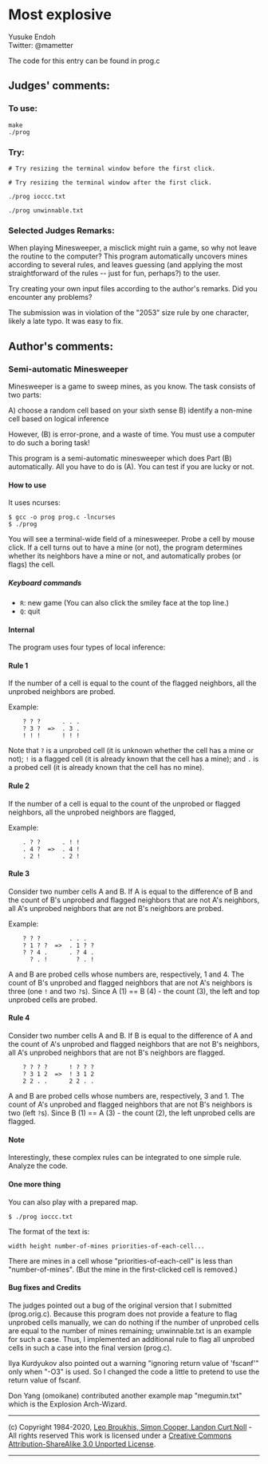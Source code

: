 # Most explosive

Yusuke Endoh  
Twitter: @mametter  


The code for this entry can be found in prog.c

## Judges' comments:
### To use:

    make
    ./prog

### Try:

    # Try resizing the terminal window before the first click.

    # Try resizing the terminal window after the first click.

    ./prog ioccc.txt

    ./prog unwinnable.txt

### Selected Judges Remarks:

When playing Minesweeper, a misclick might ruin a game, so why not leave the routine to the computer?
This program automatically uncovers mines according to several rules, and leaves guessing (and applying
the most straightforward of the rules -- just for fun, perhaps?) to the user.

Try creating your own input files according to the author's remarks. Did you encounter any problems?

The submission was in violation of the "2053" size rule by one character, likely a late typo. It was easy to fix.



## Author's comments:
### Semi-automatic Minesweeper

Minesweeper is a game to sweep mines, as you know.  The task consists of two parts:

A) choose a random cell based on your sixth sense
B) identify a non-mine cell based on logical inference

However, (B) is error-prone, and a waste of time.  You must use a computer to do such a boring task!

This program is a semi-automatic minesweeper which does Part (B) automatically.
All you have to do is (A).  You can test if you are lucky or not.

#### How to use

It uses ncurses:

    $ gcc -o prog prog.c -lncurses
    $ ./prog

You will see a terminal-wide field of a minesweeper.  Probe a cell by mouse click.
If a cell turns out to have a mine (or not), the program determines whether its neighbors have a mine or not, and automatically probes (or flags) the cell.

##### Keyboard commands

* `R`: new game (You can also click the smiley face at the top line.)
* `Q`: quit

#### Internal

The program uses four types of local inference:

#### Rule 1

If the number of a cell is equal to the count of the flagged neighbors, all the unprobed neighbors are probed.

Example:

```
    ? ? ?      . . .
    ? 3 ?  =>  . 3 .
    ! ! !      ! ! !
```

Note that `?` is a unprobed cell (it is unknown whether the cell has a mine or not); `!` is a flagged cell (it is already known that the cell has a mine); and `.` is a probed cell (it is already known that the cell has no mine).

#### Rule 2

If the number of a cell is equal to the count of the unprobed or flagged neighbors, all the unprobed neighbors are flagged,

Example:

```
    . ? ?      . ! !
    . 4 ?  =>  . 4 !
    . 2 !      . 2 !
```

#### Rule 3

Consider two number cells A and B.  If A is equal to the difference of B and the count of B's unprobed and flagged neighbors that are not A's neighbors, all A's unprobed neighbors that are not B's neighbors are probed.

Example:

```
    ? ? ?        . . .
    ? 1 ? ?  =>  . 1 ? ?
    ? ? 4 .      . ? 4 .
      ? . !        ? . !
```

A and B are probed cells whose numbers are, respectively, 1 and 4.  The count of B's unprobed and flagged neighbors that are not A's neighbors is three (one `!` and two `?`s).  Since A (1) == B (4) - the count (3), the left and top unprobed cells are probed.

#### Rule 4

Consider two number cells A and B.  If B is equal to the difference of A and the count of A's unprobed and flagged neighbors that are not B's neighbors, all A's unprobed neighbors that are not B's neighbors are flagged.

```
    ? ? ? ?      ! ? ? ?
    ? 3 1 2  =>  ! 3 1 2
    2 2 . .      2 2 . .
```

A and B are probed cells whose numbers are, respectively, 3 and 1.  The count of A's unprobed and flagged neighbors that are not B's neighbors is two (left `?`s).  Since B (1) == A (3) - the count (2), the left unprobed cells are flagged.

#### Note

Interestingly, these complex rules can be integrated to one simple rule.  Analyze the code.

#### One more thing

You can also play with a prepared map.

    $ ./prog ioccc.txt

The format of the text is:

    width height number-of-mines priorities-of-each-cell...

There are mines in a cell whose "priorities-of-each-cell" is less than "number-of-mines".
(But the mine in the first-clicked cell is removed.)

#### Bug fixes and Credits

The judges pointed out a bug of the original version that I submitted (prog.orig.c).  Because this program does not provide a feature to flag unprobed cells manually, we can do nothing if the number of unprobed cells are equal to the number of mines remaining; unwinnable.txt is an example for such a case.
Thus, I implemented an additional rule to flag all unprobed cells in such a case into the final version (prog.c).

Ilya Kurdyukov also pointed out a warning "ignoring return value of 'fscanf'" only when "-O3" is used.  So I changed the code a little to pretend to use the return value of fscanf.

Don Yang (omoikane) contributed another example map "megumin.txt" which is the Explosion Arch-Wizard.

-----------------------------------------------------------------------------------------------------
(c) Copyright 1984-2020, [Leo Broukhis, Simon Cooper, Landon Curt Noll][judges] - All rights reserved
This work is licensed under a [Creative Commons Attribution-ShareAlike 3.0 Unported License][cc].

[judges]: http://www.ioccc.org/judges.html
[cc]: http://creativecommons.org/licenses/by-sa/3.0/
-----------------------------------------------------------------------------------------------------
